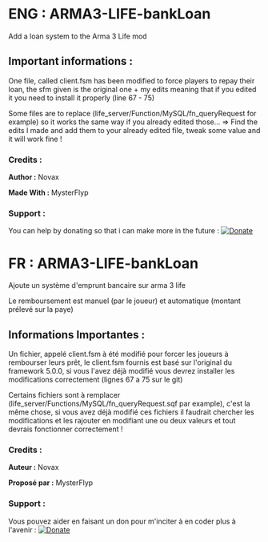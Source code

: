 
# ENG : ARMA3-LIFE-bankLoan
Add a loan system to the Arma 3 Life mod


## Important informations : 

One file, called client.fsm has been modified to force players to repay their loan, the sfm given is the original one + my edits meaning that if you edited it you need to install it properly (line 67 - 75)

Some files are to replace (life_server/Function/MySQL/fn_queryRequest for example) so it works the same way if you already edited those... => Find the edits I made and add them to your already edited file, tweak some value and it will work fine !


### Credits :
**Author :** Novax

**Made With :** MysterFlyp


### Support :

You can help by donating so that i can make more in the future :
[![Donate](https://img.shields.io/badge/Donate-PayPal-green.svg)](https://paypal.me/novax69)



# FR : ARMA3-LIFE-bankLoan
Ajoute un système d'emprunt bancaire sur arma 3 life

Le remboursement est manuel (par le joueur) et automatique (montant prélevé sur la paye)


## Informations Importantes : 

Un fichier, appelé client.fsm à été modifié pour forcer les joueurs à rembourser leurs prêt, le client.fsm fournis est basé sur l'original du framework 5.0.0, si vous l'avez déjà modifié vous devrez installer les modifications correctement (lignes 67 a 75 sur le git)

Certains fichiers sont à remplacer (life_server/Functions/MySQL/fn_queryRequest.sqf par example), c'est la même chose, si vous avez déjà modifié ces fichiers il faudrait chercher les modifications et les rajouter en modifiant une ou deux valeurs et tout devrais fonctionner correctement !

### Credits :
**Auteur :** Novax

**Proposé par :** MysterFlyp


### Support :

Vous pouvez aider en faisant un don pour m'inciter à en coder plus à l'avenir :
[![Donate](https://img.shields.io/badge/Donate-PayPal-green.svg)](https://paypal.me/novax69)
